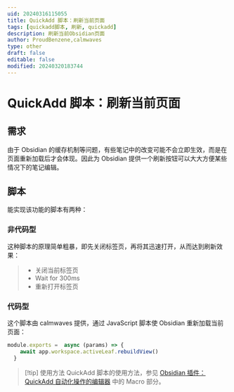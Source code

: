 ```yaml
---
uid: 20240316115055
title: QuickAdd 脚本：刷新当前页面
tags: [quickadd脚本, 刷新, quickadd]
description: 刷新当前Obsidian页面
author: ProudBenzene,calmwaves
type: other
draft: false
editable: false
modified: 20240320183744
---
```


# QuickAdd 脚本：刷新当前页面

## 需求

由于 Obsidian 的缓存机制等问题，有些笔记中的改变可能不会立即生效，而是在页面重新加载后才会体现。因此为 Obsidian 提供一个刷新按钮可以大大方便某些情况下的笔记编辑。

## 脚本

能实现该功能的脚本有两种：

### 非代码型

这种脚本的原理简单粗暴，即先关闭标签页，再将其迅速打开，从而达到刷新效果：

> - 关闭当前标签页
> - Wait for 300ms
> - 重新打开标签页

### 代码型

这个脚本由 calmwaves 提供，通过 JavaScript 脚本使 Obsidian 重新加载当前页面：

```JavaScript
module.exports =  async (params) => {
    await app.workspace.activeLeaf.rebuildView()
  }
```

> [!tip] 使用方法
> QuickAdd 脚本的使用方法，参见 [Obsidian 插件：QuickAdd 自动化操作的编辑器](https://pkmer.cn/show/20230508001129) 中的 Macro 部分。